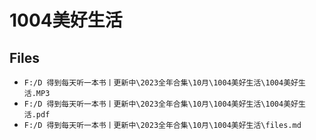 # 1004美好生活

## Files

- `F:/D 得到每天听一本书丨更新中\2023全年合集\10月\1004美好生活\1004美好生活.MP3`
- `F:/D 得到每天听一本书丨更新中\2023全年合集\10月\1004美好生活\1004美好生活.pdf`
- `F:/D 得到每天听一本书丨更新中\2023全年合集\10月\1004美好生活\files.md`
